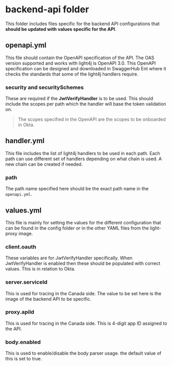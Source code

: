 # backend-api folder

This folder includes files specific for the backend API configurations that **should be updated with values specific for the API**.

## openapi.yml

This file should contain the OpenAPI specification of the API. The OAS version supported and works with light4j is OpenAPI 3.0. This OpenAPI specification can be designed and downloaded in SwaggerHub Ent where it checks the standards that some of the light4j handlers require.

### security and securitySchemes

These are required if the **JwtVerifyHandler** is to be used. This should include the scopes per path which the handler will base the token validation on.

> The scopes specified in the OpenAPI are the scopes to be onboarded in Okta.

## handler.yml

This file includes the list of light4j handlers to be used in each path. Each path can use different set of handlers depending on what chain is used. A new chain can be created if needed.

### path

The path name specified here should be the exact path name in the `openapi.yml`.

## values.yml

This file is mainly for setting the values for the different configuration that can be found in the config folder or in the other YAML files from the light-proxy image.

### client.oauth

These variables are for JwtVerifyHandler specifically. When JwtVerifyHandler is enabled then these should be populated with correct values. This is in relation to Okta.

### server.serviceId

This is used for tracing in the Canada side. The value to be set here is the image of the backend API to be specific.

### proxy.apiId

This is used for tracing in the Canada side. This is 4-digit app ID assigned to the API.

### body.enabled

This is used to enable/disable the body parser usage. the default value of this is set to true.
